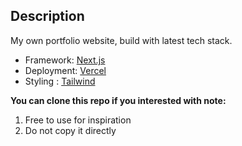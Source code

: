 ## Description

My own portfolio website, build with latest tech stack.

  * Framework: [Next.js](https://nextjs.org)
  * Deployment: [Vercel](https://vercel.com/home?utm_source=next-site&utm_medium=banner&utm_campaign=home)
  * Styling : [Tailwind](https://tailwindcss.com)
  
**You can clone this repo if you interested with note:**
  1. Free to use for inspiration
  2. Do not copy it directly



